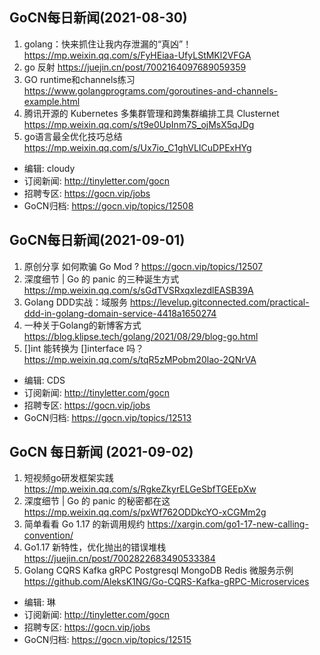 ## GoCN每日新闻(2021-08-30)

1. golang：快来抓住让我内存泄漏的“真凶”！ https://mp.weixin.qq.com/s/FyHEiaa-UfyLStMKl2VFGA
2. go 反射 https://juejin.cn/post/7002164097689059359
3. GO runtime和channels练习 https://www.golangprograms.com/goroutines-and-channels-example.html
4. 腾讯开源的 Kubernetes 多集群管理和跨集群编排工具 Clusternet https://mp.weixin.qq.com/s/t9e0UpInm7S_ojMsX5qJDg 
5. go语言最全优化技巧总结 https://mp.weixin.qq.com/s/Ux7io_C1ghVLICuDPExHYg

- 编辑: cloudy
- 订阅新闻: http://tinyletter.com/gocn
- 招聘专区: https://gocn.vip/jobs 
- GoCN归档: https://gocn.vip/topics/12508

## GoCN每日新闻(2021-09-01)

1. 原创分享 如何欺骗 Go Mod ? https://gocn.vip/topics/12507
2. 深度细节 | Go 的 panic 的三种诞生方式 https://mp.weixin.qq.com/s/sGdTVSRxqxIezdlEASB39A
3. Golang DDD实战：域服务 https://levelup.gitconnected.com/practical-ddd-in-golang-domain-service-4418a1650274
4. 一种关于Golang的新博客方式 https://blog.klipse.tech/golang/2021/08/29/blog-go.html
5. []int 能转换为 []interface 吗？ https://mp.weixin.qq.com/s/tqR5zMPobm20lao-2QNrVA

- 编辑: CDS
- 订阅新闻: http://tinyletter.com/gocn
- 招聘专区: https://gocn.vip/jobs 
- GoCN归档: https://gocn.vip/topics/12513

## GoCN 每日新闻 (2021-09-02)

1. 短视频go研发框架实践 https://mp.weixin.qq.com/s/RgkeZkyrELGeSbfTGEEpXw
2. 深度细节 | Go 的 panic 的秘密都在这 https://mp.weixin.qq.com/s/pxWf762ODDkcYO-xCGMm2g
3. 简单看看 Go 1.17 的新调用规约 https://xargin.com/go1-17-new-calling-convention/
4. Go1.17 新特性，优化抛出的错误堆栈 https://juejin.cn/post/7002822683490533384
5. Golang CQRS Kafka gRPC Postgresql MongoDB Redis 微服务示例 https://github.com/AleksK1NG/Go-CQRS-Kafka-gRPC-Microservices

- 编辑: 琳 
- 订阅新闻: http://tinyletter.com/gocn
- 招聘专区: https://gocn.vip/jobs
- GoCN归档: https://gocn.vip/topics/12515
